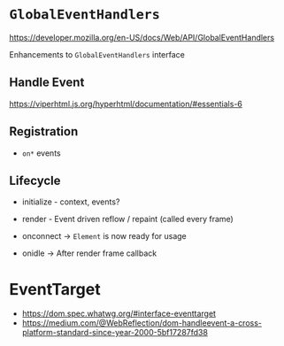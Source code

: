 # `GlobalEventHandlers`

https://developer.mozilla.org/en-US/docs/Web/API/GlobalEventHandlers

Enhancements to `GlobalEventHandlers` interface


## Handle Event

  https://viperhtml.js.org/hyperhtml/documentation/#essentials-6


## Registration

  - `on*` events


## Lifecycle

  - initialize - context, events?
  - render - Event driven reflow / repaint (called every frame)

  - onconnect -> `Element` is now ready for usage
  - onidle    -> After render frame callback


# EventTarget

 - https://dom.spec.whatwg.org/#interface-eventtarget
 - https://medium.com/@WebReflection/dom-handleevent-a-cross-platform-standard-since-year-2000-5bf17287fd38



